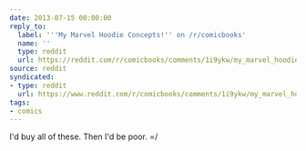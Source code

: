 ```yaml
---
date: 2013-07-15 00:00:00
reply_to:
  label: '''My Marvel Hoodie Concepts!'' on /r/comicbooks'
  name: ''
  type: reddit
  url: https://reddit.com/r/comicbooks/comments/1i9ykw/my_marvel_hoodie_concepts/
source: reddit
syndicated:
- type: reddit
  url: https://www.reddit.com/r/comicbooks/comments/1i9ykw/my_marvel_hoodie_concepts/cb2g9zj/
tags:
- comics
---
```


I'd buy all of these. Then I'd be poor. =/